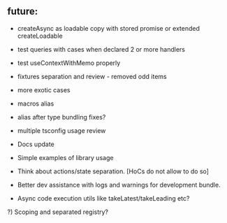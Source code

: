 ## future:

- createAsync as loadable copy with stored promise or extended createLoadable
- test queries with cases when declared 2 or more handlers
- test useContextWithMemo properly
- fixtures separation and review - removed odd items
- more exotic cases
- macros alias
- alias after type bundling fixes?
- multiple tsconfig usage review

- Docs update
- Simple examples of library usage

- Think about actions/state separation. [HoCs do not allow to do so]
- Better dev assistance with logs and warnings for development bundle.
- Async code execution utils like takeLatest/takeLeading etc?

?) Scoping and separated registry?
